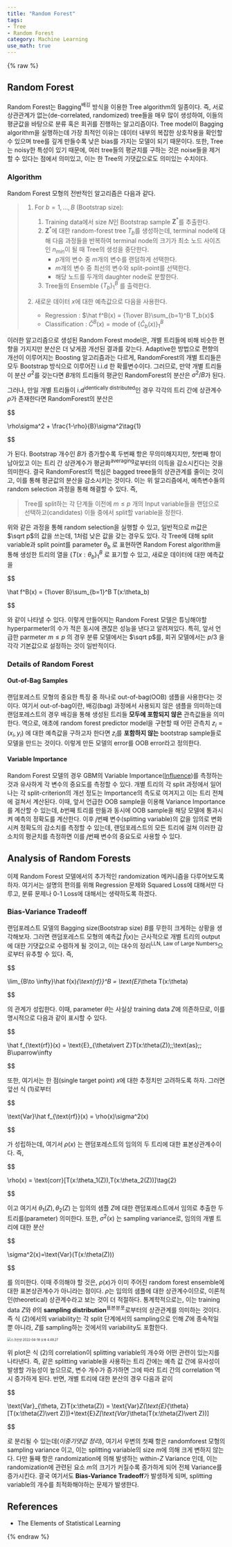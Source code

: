```yaml
---
title: "Random Forest"
tags:
- Tree
- Random Forest
category: Machine Learning
use_math: true
---
```

{% raw %}
## Random Forest

Random Forest는 Bagging<sup>배깅</sup> 방식을 이용한 Tree algorithm의 일종이다. 즉, 서로 상관관계가 없는(de-correlated, randomized) tree들을 매우 많이 생성하여, 이들의 평균값을 바탕으로 분류 혹은 회귀를 진행하는 알고리즘이다. Tree model이 Bagging algorithm을 실행하는데 가장 최적인 이유는 데이터 내부의 복잡한 상호작용을 확인할 수 있으며 tree를 깊게 만들수록 낮은 bias를 가지는 모델이 되기 때문이다. 또한, Tree는 noisy한 특성이 있기 때문에, 여러 tree들의 평균치를 구하는 것은 noise들을 제거할 수 있다는 점에서 의미있고, 이는 한 Tree의 기댓값으로도 의미있는 수치이다.

### Algorithm

Random Forest 모형의 전반적인 알고리즘은 다음과 같다.

> 1. For $b=1,\ldots,B$ (Bootstrap size):
>
>    1) Training data에서 size $N$인 Bootstrap sample $\mathbf Z^{\ast}$를 추출한다.
>
>    2. $\mathbf Z^{\ast}$에 대한 random-forest tree $T_b$를 생성하는데, terminal node에 대해 다음 과정들을 반복하여 terminal node의 크기가 최소 노드 사이즈인 $n_{min}$이 될 때 Tree의 생성을 중단한다.
>       - $p$개의 변수 중 $m$개의 변수를 랜덤하게 선택한다.
>       - $m$개의 변수 중 최선의 변수와 split-point를 선택한다.
>       - 해당 노드를 두개의 daughter node로 분할한다.
>    3. Tree들의 Ensemble $\{T_b\}_1^B$ 를 출력한다.
>
> 2. 새로운 데이터 $x$에 대한 예측값으로 다음을 사용한다.
>
>    - Regression : $\hat f^B(x) = {1\over B}\sum_{b=1}^B T_b(x)$
>    - Classification : $\hat C^B(x)=\text{mode of }\{\hat C_b(x)\}_1^B$

이러한 알고리즘으로 생성된 Random Forest model은, 개별 트리들에 비해 비슷한 편향을 가지지만 분산은 더 낮게끔 개선된 결과를 갖는다. Adaptive한 방법으로 편향의 개선이 이루어지는 Boosting 알고리즘과는 다르게, RandomForest의 개별 트리들은 모두 Bootstrap 방식으로 이루어진 i.i.d 한 확률변수이다. 그러므로, 만약 개별 트리들이 분산 $\sigma^2$를 갖는다면 $B$개의 트리들의 평균인 RandomForest의 분산은 $\sigma^2/B$가 된다.

그러나, 만일 개별 트리들이 i.d<sup>identically distributed</sup>인 경우 각각의 트리 간에 상관계수 $\rho$가 존재한다면 RandomForest의 분산은

$$

\rho\sigma^2 + \frac{1-\rho}{B}\sigma^2\tag{1}

$$

가 된다. Bootstrap 개수인 $B$가 증가할수록 두번째 항은 무의미해지지만, 첫번째 항이 남아있고 이는 트리 간 상관계수가 평균화<sup>averaging</sup>로부터의 이득을 감소시킨다는 것을 의미한다. 결국 RandomForest의 핵심은 bagged treee들의 상관관계를 줄이는 것이고, 이를 통해 평균값의 분산을 감소시키는 것이다. 이는 위 알고리즘에서, 예측변수들의 random selection 과정을 통해 해결할 수 있다. 즉,

> Tree를 split하는 각 단계들 이전에 $m\leq p$ 개의 Input variable들을 랜덤으로 선택하고(candidates) 이들 중에서 split할 variable을 정한다.

위와 같은 과정을 통해 random selection을 실행할 수 있고, 일반적으로 $m$값은 $\sqrt p$의 값을 쓰는데, $1$처럼 낮은 값을 갖는 경우도 있다. 각 Tree에 대해 split variable과 split point를 parameter $\theta_b$ 로 표현하면 Random Forest algorithm을 통해 생성한 트리의 열을 $\{T(x:\theta_b\}_1^B$ 로 표기할 수 있고, 새로운 데이터에 대한 예측값을

$$

\hat f^B(x) = {1\over B}\sum_{b=1}^B T(x:\theta_b)

$$

와 같이 나타낼 수 있다. 이렇게 만들어지는 Random Forest 모델은 튜닝해야할 hyperparmeter의 수가 적은 동시에 괜찮은 성능을 낸다고 알려져있다. 특히, 앞서 언급한 parmeter $m\leq p$ 의 경우 분류 모델에서는 $\sqrt p$를, 회귀 모델에서는 $p/3$ 을 각각 기본값으로 설정하는 것이 일반적이다.

### Details of Random Forest

#### Out-of-Bag Samples

랜덤포레스트 모형의 중요한 특징 중 하나로 out-of-bag(OOB) 샘플을 사용한다는 것이다. 여기서 out-of-bag이란, 배깅(bag) 과정에서 사용되지 않은 샘플을 의미하는데 랜덤포레스트의 경우 배깅을 통해 생성된 트리들 **모두에 포함되지 않은** 관측값들을 의미한다. 역으로, 애초에 random forest predictor model을 구현할 때 어떤 관측치 $z_i=(x_i,y_i)$ 에 대한 예측값을 구하고자 한다면 $z_i$를 **포함하지 않는** bootstrap sample들로 모델을 만드는 것이다. 이렇게 만든 모델의 error를 OOB error라고 정의한다.

#### Variable Importance

Random Forest 모델의 경우 GBM의 Variable Importance([Influence](https://ddangchani.github.io))를 측정하는 것과 유사하게 각 변수의 중요도를 측정할 수 있다. 개별 트리의 각 split 과정에서 일어나는 각 split-criterion의 개선 정도는 Importance의 측도로 여겨지고 이는 트리 전체에 걸쳐서 계산된다. 이때, 앞서 언급한 OOB sample을 이용해 Variance Importance를 계산할 수 있는데,  $b$번째 트리를 만듦과 동시에 OOB sample을 해당 모델에 통과시켜 예측의 정확도를 계산한다. 이후 $j$번째 변수(splitting variable)의 값을 임의로 변화시켜 정확도의 감소치를 측정할 수 있는데, 랜덤포레스트의 모든 트리에 걸쳐 이러한 감소치의 평균치를 측정하면 이를 $j$번째 변수의 중요도로 사용할 수 있다.

## Analysis of Random Forests

이제 Random Forest 모델에서의 추가적인 randomization 메커니즘을 다루어보도록 하자. 여기서는 설명의 편의를 위해 Regression 문제와 Squared Loss에 대해서만 다루고, 분류 문제나 0-1 Loss에 대해서는 생략하도록 하겠다.

### Bias-Variance Tradeoff

랜덤포레스트 모델의 Bagging size(Bootstrap size) $B$를 무한히 크게하는 상황을 생각해보자. 그러면 랜덤포레스트 모형의 예측값 $\hat f(x)$는 근사적으로 개별 트리의 output에 대한 기댓값으로 수렴하게 될 것이고, 이는 대수의 정리<sup>LLN, Law of Large Numbers</sup>으로부터 유추할 수 있다. 즉,

$$

\lim_{B\to \infty}\hat f(x)_{\text{rf}}^B = \text{E}_\theta T(x:\theta)

$$

의 관계가 성립한다. 이때, parameter $\theta$는 사실상 training data $Z$에 의존하므로, 이를 명시적으로 다음과 같이 표시할 수 있다.

$$

\hat f_{\text{rf}}(x) = \text{E}_{\theta\vert Z}T(x:\theta(Z))\;\;\text{as}\;\; B\uparrow\infty

$$

또한, 여기서는 한 점(single target point) $x$에 대한 추정치만 고려하도록 하자. 그러면 앞선 식 (1)로부터

$$

\text{Var}\hat f_{\text{rf}}(x) = \rho(x)\sigma^2(x)

$$

가 성립하는데, 여기서 $\rho(x)$ 는 랜덤포레스트의 임의의 두 트리에 대한 표본상관계수이다. 즉,

$$

\rho(x) = \text{corr}[T(x:\theta_1(Z)),T(x:\theta_2(Z))]\tag{2}

$$

이고 여기서 $\theta_1(Z),\theta_2(Z)$ 는 임의의 샘플 $Z$에 대한 랜덤포레스트에서 임의로 추출한 두 트리를(parameter) 의미한다. 또한, $\sigma^2(x)$ 는 sampling variance로, 임의의 개별 트리에 대한 분산

$$

\sigma^2(x)=\text{Var}(T(x:\theta(Z)))

$$

를 의미한다. 이때 주의해야 할 것은, $\rho(x)$가 이미 주어진 random forest ensemble에 대한 표본상관계수가 아니라는 점이다. $\rho$는 임의의 샘플에 대한 상관계수이므로, 이론적인(theoretical) 상관계수라고 보는 것이 더 적절하다. 통계학적으로는, 이는 training data $Z$와 $\theta$의 **sampling distribution**<sup>표본분포</sup>로부터의 상관관계를 의미하는 것이다. 즉 식 (2)에서의 variability는 각 split 단계에서의 sampling으로 인해 $Z$에 종속적일 뿐 아니라, $Z$를 sampling하는 것에서의 variability도 포함한다.

<img src="/assets/img/RandomForest.assets/스크린샷 2022-04-18 오후 4.49.27.png" alt="스크린샷 2022-04-18 오후 4.49.27" style="zoom:50%;" />

위 plot은 식 (2)의 correlation이 splitting variable의 개수와 어떤 관련이 있는지를 나타낸다. 즉, 같은 splitting variable을 사용하는 트리 간에는 예측 값 간에 유사성이 발생할 가능성이 높으므로, 변수 개수가 증가하면 그에 따라 트리 간의 correlation 역시 증가하게 된다. 반면, 개별 트리에 대한 분산의 경우 다음과 같이

$$

\text{Var}_{\theta, Z}T(x:\theta(Z)) = \text{Var}_Z(\text{E}_{\theta}[T(x:\theta(Z)\vert Z)])+\text{E}_Z[\text{Var}_\theta(T(x:\theta(Z)\vert Z))]

$$

로 분리될 수 있는데(*이중기댓값 정리*), 여기서 우변의 첫째 항은 randomforest 모형의 sampling variance 이고, 이는 splitting variable의 size $m$에 의해 크게 변하지 않는다. 다만 둘째 항은 randomization에 의해 발생하는 within-$Z$ Variance 인데, 이는 randomization에 관련된 요소 $m$의 크기가 커질수록 증가하게 되어 전체 Variance를 증가시킨다. 결국 여기서도 **Bias-Variance Tradeoff**가 발생하게 되며, splitting variable의 개수를 최적화해야하는 문제가 발생한다.









## References

- The Elements of Statistical Learning

{% endraw %}